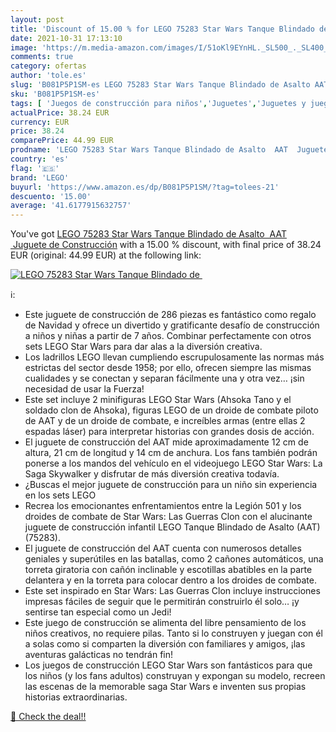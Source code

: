 ```yaml
---
layout: post
title: 'Discount of 15.00 % for LEGO 75283 Star Wars Tanque Blindado de '
date: 2021-10-31 17:13:10
image: 'https://m.media-amazon.com/images/I/51oKl9EYnHL._SL500_._SL400_.jpg'
comments: true
category: ofertas
author: 'tole.es'
slug: 'B081P5P1SM-es LEGO 75283 Star Wars Tanque Blindado de Asalto AAT Juguete...'
sku: 'B081P5P1SM-es'
tags: [ 'Juegos de construcción para niños','Juguetes','Juguetes y juegos','Sets de construcción','lego', ]
actualPrice: 38.24 EUR
currency: EUR
price: 38.24
comparePrice: 44.99 EUR
prodname: 'LEGO 75283 Star Wars Tanque Blindado de Asalto  AAT  Juguete de Construcción'
country: 'es'
flag: '🇪🇸'
brand: 'LEGO'
buyurl: 'https://www.amazon.es/dp/B081P5P1SM/?tag=tolees-21'
descuento: '15.00'
average: '41.6177915632757'
---
```


You've got [LEGO 75283 Star Wars Tanque Blindado de Asalto  AAT  Juguete de Construcción](https://www.amazon.es/dp/B081P5P1SM/?tag=tolees-21) with a  15.00 % discount, with final price of 38.24 EUR (original: 44.99 EUR) at the following link:

[![LEGO 75283 Star Wars Tanque Blindado de ](https://m.media-amazon.com/images/I/51oKl9EYnHL._SL500_._SL400_.jpg)](https://www.amazon.es/dp/B081P5P1SM/?tag=tolees-21)

ℹ️:

- Este juguete de construcción de 286 piezas es fantástico como regalo de Navidad y ofrece un divertido y gratificante desafío de construcción a niños y niñas a partir de 7 años. Combinar perfectamente con otros sets LEGO Star Wars para dar alas a la diversión creativa.
- Los ladrillos LEGO llevan cumpliendo escrupulosamente las normas más estrictas del sector desde 1958; por ello, ofrecen siempre las mismas cualidades y se conectan y separan fácilmente una y otra vez… ¡sin necesidad de usar la Fuerza!
- Este set incluye 2 minifiguras LEGO Star Wars (Ahsoka Tano y el soldado clon de Ahsoka), figuras LEGO de un droide de combate piloto de AAT y de un droide de combate, e increíbles armas (entre ellas 2 espadas láser) para interpretar historias con grandes dosis de acción.
- El juguete de construcción del AAT mide aproximadamente 12 cm de altura, 21 cm de longitud y 14 cm de anchura. Los fans también podrán ponerse a los mandos del vehículo en el videojuego LEGO Star Wars: La Saga Skywalker y disfrutar de más diversión creativa todavía.
- ¿Buscas el mejor juguete de construcción para un niño sin experiencia en los sets LEGO
- Recrea los emocionantes enfrentamientos entre la Legión 501 y los droides de combate de Star Wars: Las Guerras Clon con el alucinante juguete de construcción infantil LEGO Tanque Blindado de Asalto (AAT) (75283).
- El juguete de construcción del AAT cuenta con numerosos detalles geniales y superútiles en las batallas, como 2 cañones automáticos, una torreta giratoria con cañón inclinable y escotillas abatibles en la parte delantera y en la torreta para colocar dentro a los droides de combate.
- Este set inspirado en Star Wars: Las Guerras Clon incluye instrucciones impresas fáciles de seguir que le permitirán construirlo él solo… ¡y sentirse tan especial como un Jedi!
- Este juego de construcción se alimenta del libre pensamiento de los niños creativos, no requiere pilas. Tanto si lo construyen y juegan con él a solas como si comparten la diversión con familiares y amigos, ¡las aventuras galácticas no tendrán fin!
- Los juegos de construcción LEGO Star Wars son fantásticos para que los niños (y los fans adultos) construyan y expongan su modelo, recreen las escenas de la memorable saga Star Wars e inventen sus propias historias extraordinarias.

[🛒 Check the deal!!](https://www.amazon.es/dp/B081P5P1SM/?tag=tolees-21)
